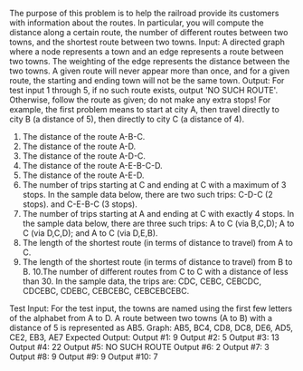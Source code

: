 The purpose of this problem is to help the railroad provide its customers with information about the
routes. In particular, you will compute the distance along a certain route, the number of different
routes between two towns, and the shortest route between two towns.
Input: A directed graph where a node represents a town and an edge represents a route between two
towns. The weighting of the edge represents the distance between the two towns. A given route will
never appear more than once, and for a given route, the starting and ending town will not be the same
town.
Output: For test input 1 through 5, if no such route exists, output 'NO SUCH ROUTE'. Otherwise, follow
the route as given; do not make any extra stops! For example, the first problem means to start at city A,
then travel directly to city B (a distance of 5), then directly to city C (a distance of 4).

1. The distance of the route A-B-C.
2. The distance of the route A-D.
3. The distance of the route A-D-C.
4. The distance of the route A-E-B-C-D.
5. The distance of the route A-E-D.
6. The number of trips starting at C and ending at C with a maximum of 3 stops. In the sample data
below, there are two such trips: C-D-C (2 stops). and C-E-B-C (3 stops).
7. The number of trips starting at A and ending at C with exactly 4 stops. In the sample data below,
there are three such trips: A to C (via B,C,D); A to C (via D,C,D); and A to C (via D,E,B).
8. The length of the shortest route (in terms of distance to travel) from A to C.
9. The length of the shortest route (in terms of distance to travel) from B to B.
10.The number of different routes from C to C with a distance of less than 30. In the sample data, the
trips are: CDC, CEBC, CEBCDC, CDCEBC, CDEBC, CEBCEBC, CEBCEBCEBC.




Test Input:
For the test input, the towns are named using the first few letters of the alphabet from A to D. A route
between two towns (A to B) with a distance of 5 is represented as AB5.
Graph: AB5, BC4, CD8, DC8, DE6, AD5, CE2, EB3, AE7
Expected Output:
Output #1: 9
Output #2: 5
Output #3: 13
Output #4: 22
Output #5: NO SUCH ROUTE
Output #6: 2
Output #7: 3
Output #8: 9
Output #9: 9
Output #10: 7